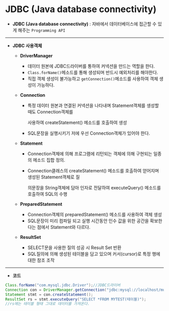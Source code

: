 # JDBC (Java database connectivity)

* __JDBC (Java database connectivity)__ : 자바에서 데이터베이스에 접근할 수 있게 해주는 `Programming API`

---

* __JDBC 사용객체__ 

  * __DriverManager__

    * 데이터 원본에 JDBC드라이버를 통하여 커넥션을 만드는 역할을 한다.
    * `Class.forName()`메소드를 통해 생성되며 반드시 예외처리를 해야한다.
    * 직접 객체 생성이 불가능하고 `getConnection()`메소드를 사용하여 객체 생성이 가능하다.

  * __Connection__

    * 특정 데이터 원본과 연결된 커넥션을 나타내며 Statement객체를 생성할 때도 Connection객체를

      사용하여 createStatement() 메소드를 호출하여 생성 

    * SQL문장을 실행시키기 저에 우선 Connection객체가 있어야 한다.

  * __Statement__

    * Connection객체에 의해 프로그램에 리턴되는 객체에 의해 구현되는 일종의 메소드 집합 정의.

    * Connection클래스의 createStatement() 메소드를 호출하여 얻어지며 생성된 Statement객체로 질

      의문장을 String객체에 담아 인자로 전달하여 executeQuery() 메소드를 호출하여 SQL의 수행

  * __PreparedStatement__

    * Connection객체의 preparedStatement() 메소드를 사용하여 객체 생성 
    * SQL문장이 미리 컴파일 되고 실행 시간동안 인수 값을 위한 공간을 확보한다는 점에서 Statement와 다르다.

  * __ResultSet__

    * SELECT문을 사용한 질의 성공 시 Result Set 반환 
    * SQL질의에 의해 생성된 테이블을 담고 있으며 커서(cursor)로 특정 행에 대한 참조 조작

---

* __코드__

```java
Class.forName("com.mysql.jdbc.Driver");//JDBC드라이버
Connection con = DriverManager.getConnection("jdbc:mysql://localhost/multi","root","1234");
Statement stmt = con.createStatement();
ResultSet rs = stmt.executeQuery("SELECT *FROM MYTEST(테이블)");
//rs에는 테이블 형태 그대로 데이터를 가져온다.
```

